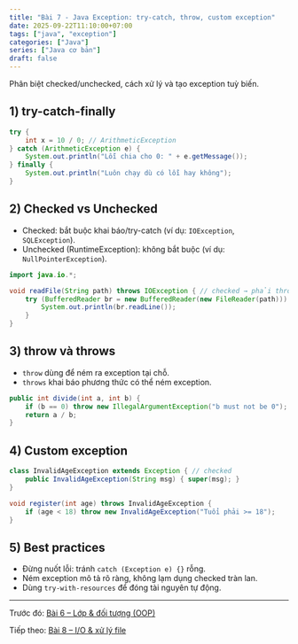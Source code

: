 ```yaml
---
title: "Bài 7 - Java Exception: try-catch, throw, custom exception"
date: 2025-09-22T11:10:00+07:00
tags: ["java", "exception"]
categories: ["Java"]
series: ["Java cơ bản"]
draft: false
---
```


Phân biệt checked/unchecked, cách xử lý và tạo exception tuỳ biến.

## 1) try-catch-finally
```java
try {
    int x = 10 / 0; // ArithmeticException
} catch (ArithmeticException e) {
    System.out.println("Lỗi chia cho 0: " + e.getMessage());
} finally {
    System.out.println("Luôn chạy dù có lỗi hay không");
}
```

## 2) Checked vs Unchecked
- Checked: bắt buộc khai báo/try-catch (ví dụ: `IOException`, `SQLException`).
- Unchecked (RuntimeException): không bắt buộc (ví dụ: `NullPointerException`).

```java
import java.io.*;

void readFile(String path) throws IOException { // checked → phải throws hoặc try-catch
    try (BufferedReader br = new BufferedReader(new FileReader(path))) {
        System.out.println(br.readLine());
    }
}
```

## 3) throw và throws
- `throw` dùng để ném ra exception tại chỗ.
- `throws` khai báo phương thức có thể ném exception.

```java
public int divide(int a, int b) {
    if (b == 0) throw new IllegalArgumentException("b must not be 0");
    return a / b;
}
```

## 4) Custom exception
```java
class InvalidAgeException extends Exception { // checked
    public InvalidAgeException(String msg) { super(msg); }
}

void register(int age) throws InvalidAgeException {
    if (age < 18) throw new InvalidAgeException("Tuổi phải >= 18");
}
```

## 5) Best practices
- Đừng nuốt lỗi: tránh `catch (Exception e) {}` rỗng.
- Ném exception mô tả rõ ràng, không lạm dụng checked tràn lan.
- Dùng `try-with-resources` để đóng tài nguyên tự động.

---

Trước đó: [Bài 6 – Lớp & đối tượng (OOP)](/p/java-lop-doi-tuong/)

Tiếp theo: [Bài 8 – I/O & xử lý file](/p/java-io-file/)

